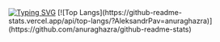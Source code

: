 <div>
<a  href="https://git.io/typing-svg"><img src="https://readme-typing-svg.herokuapp.com?center=true&color=F70000&lines=Hello+and+welcome+to+my+GitHub+profile!;My+name+is+Alexander+Pavlov;" alt="Typing SVG" /></a
 </div>
 [![Top Langs](https://github-readme-stats.vercel.app/api/top-langs/?AleksandrPav=anuraghazra)](https://github.com/anuraghazra/github-readme-stats)

